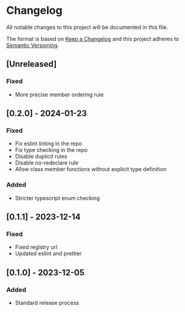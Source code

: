 # Changelog
All notable changes to this project will be documented in this file.

The format is based on [Keep a Changelog](http://keepachangelog.com/en/1.0.0/)
and this project adheres to [Semantic Versioning](http://semver.org/spec/v2.0.0.html).

## [Unreleased]
### Fixed
- More precise member ordering rule

## [0.2.0] - 2024-01-23
### Fixed
- Fix eslint linting in the repo
- Fix type checking in the repo
- Disable duplicit rules
- Disable no-redeclare rule
- Allow class member functions without explicit type definition
### Added
- Stricter typescript enum checking

## [0.1.1] - 2023-12-14
### Fixed
- Fixed registry url
- Updated eslint and prettier

## [0.1.0] - 2023-12-05
### Added
- Standard release process
